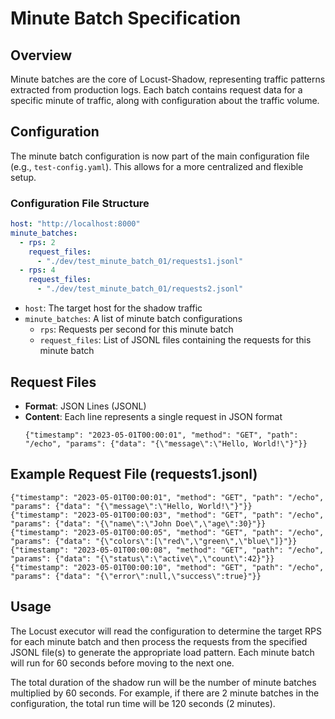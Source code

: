 # Minute Batch Specification

## Overview
Minute batches are the core of Locust-Shadow, representing traffic patterns extracted from production logs. Each batch contains request data for a specific minute of traffic, along with configuration about the traffic volume.

## Configuration
The minute batch configuration is now part of the main configuration file (e.g., `test-config.yaml`). This allows for a more centralized and flexible setup.

### Configuration File Structure
```yaml
host: "http://localhost:8000"
minute_batches:
  - rps: 2
    request_files:
      - "./dev/test_minute_batch_01/requests1.jsonl"
  - rps: 4
    request_files:
      - "./dev/test_minute_batch_01/requests2.jsonl"
```

- `host`: The target host for the shadow traffic
- `minute_batches`: A list of minute batch configurations
  - `rps`: Requests per second for this minute batch
  - `request_files`: List of JSONL files containing the requests for this minute batch

## Request Files
- **Format**: JSON Lines (JSONL)
- **Content**: Each line represents a single request in JSON format
  ```jsonl
  {"timestamp": "2023-05-01T00:00:01", "method": "GET", "path": "/echo", "params": {"data": "{\"message\":\"Hello, World!\"}"}}
  ```

## Example Request File (requests1.jsonl)
```jsonl
{"timestamp": "2023-05-01T00:00:01", "method": "GET", "path": "/echo", "params": {"data": "{\"message\":\"Hello, World!\"}"}}
{"timestamp": "2023-05-01T00:00:03", "method": "GET", "path": "/echo", "params": {"data": "{\"name\":\"John Doe\",\"age\":30}"}}
{"timestamp": "2023-05-01T00:00:05", "method": "GET", "path": "/echo", "params": {"data": "{\"colors\":[\"red\",\"green\",\"blue\"]}"}}
{"timestamp": "2023-05-01T00:00:08", "method": "GET", "path": "/echo", "params": {"data": "{\"status\":\"active\",\"count\":42}"}}
{"timestamp": "2023-05-01T00:00:10", "method": "GET", "path": "/echo", "params": {"data": "{\"error\":null,\"success\":true}"}}
```

## Usage
The Locust executor will read the configuration to determine the target RPS for each minute batch and then process the requests from the specified JSONL file(s) to generate the appropriate load pattern. Each minute batch will run for 60 seconds before moving to the next one.

The total duration of the shadow run will be the number of minute batches multiplied by 60 seconds. For example, if there are 2 minute batches in the configuration, the total run time will be 120 seconds (2 minutes).
